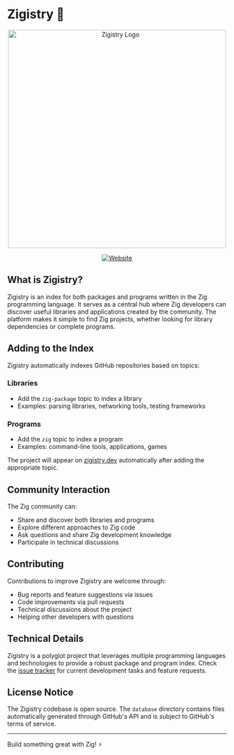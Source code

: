 # Zigistry 🦎

<div align="center">
<img width=500 src="./public/zigister-finds-repos.png" alt="Zigistry Logo"/>

[![Website](https://img.shields.io/website?url=https%3A%2F%2Fzigistry.dev&up_message=zigistry.dev&down_message=offline&label=website)](https://zigistry.dev)

</div>

## What is Zigistry?

Zigistry is an index for both packages and programs written in the Zig programming language. It serves as a central hub where Zig developers can discover useful libraries and applications created by the community. The platform makes it simple to find Zig projects, whether looking for library dependencies or complete programs.

## Adding to the Index

Zigistry automatically indexes GitHub repositories based on topics:

### Libraries

- Add the `zig-package` topic to index a library
- Examples: parsing libraries, networking tools, testing frameworks

### Programs

- Add the `zig` topic to index a program
- Examples: command-line tools, applications, games

The project will appear on [zigistry.dev](https://zigistry.dev) automatically after adding the appropriate topic.

## Community Interaction

The Zig community can:

- Share and discover both libraries and programs
- Explore different approaches to Zig code
- Ask questions and share Zig development knowledge
- Participate in technical discussions

## Contributing

Contributions to improve Zigistry are welcome through:

- Bug reports and feature suggestions via issues
- Code improvements via pull requests
- Technical discussions about the project
- Helping other developers with questions

## Technical Details

Zigistry is a polyglot project that leverages multiple programming languages and technologies to provide a robust package and program index. Check the [issue tracker](https://github.com/zigistry/zigistry/issues) for current development tasks and feature requests.

## License Notice

The Zigistry codebase is open source. The `database` directory contains files automatically generated through GitHub's API and is subject to GitHub's terms of service.

---

Build something great with Zig! ⚡
